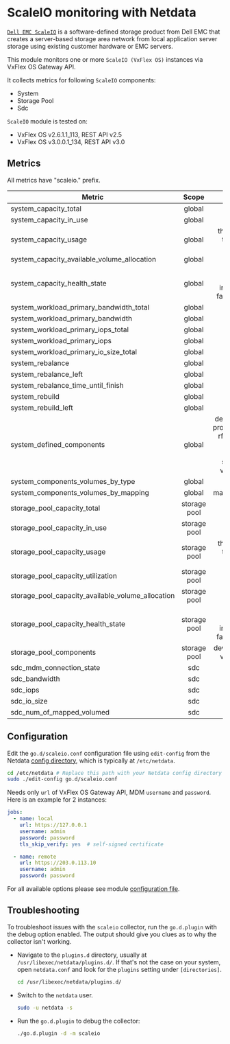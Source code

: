<!--
title: "ScaleIO monitoring with Netdata"
description: "Monitor the health and performance of ScaleIO storage with zero configuration, per-second metric granularity, and interactive visualizations."
custom_edit_url: "https://github.com/netdata/go.d.plugin/edit/master/modules/scaleio/README.md"
sidebar_label: "ScaleIO"
learn_status: "Published"
learn_topic_type: "References"
learn_rel_path: "Storage"
-->

# ScaleIO monitoring with Netdata

[`Dell EMC ScaleIO`](https://www.dellemc.com/en-us/storage/data-storage/software-defined-storage.htm) is a
software-defined storage product from Dell EMC that creates a server-based storage area network from local application
server storage using existing customer hardware or EMC servers.

This module monitors one or more `ScaleIO (VxFlex OS)` instances via VxFlex OS Gateway API.

It collects metrics for following `ScaleIO` components:

- System
- Storage Pool
- Sdc

`ScaleIO` module is tested on:

- VxFlex OS v2.6.1.1_113, REST API v2.5
- VxFlex OS v3.0.0.1_134, REST API v3.0

## Metrics

All metrics have "scaleio." prefix.

| Metric                                            |    Scope     |                                                  Dimensions                                                   |   Units    |
|---------------------------------------------------|:------------:|:-------------------------------------------------------------------------------------------------------------:|:----------:|
| system_capacity_total                             |    global    |                                                     total                                                     |    KiB     |
| system_capacity_in_use                            |    global    |                                                    in_use                                                     |    KiB     |
| system_capacity_usage                             |    global    |                                thick, decreased, thin, snapshot, spare, unused                                |    KiB     |
| system_capacity_available_volume_allocation       |    global    |                                                   available                                                   |    KiB     |
| system_capacity_health_state                      |    global    |                           protected, degraded, in_maintenance, failed, unavailable                            |    KiB     |
| system_workload_primary_bandwidth_total           |    global    |                                                     total                                                     |   KiB/s    |
| system_workload_primary_bandwidth                 |    global    |                                                  read, write                                                  |   KiB/s    |
| system_workload_primary_iops_total                |    global    |                                                     total                                                     |   iops/s   |
| system_workload_primary_iops                      |    global    |                                                  read, write                                                  |   iops/s   |
| system_workload_primary_io_size_total             |    global    |                                                    io_size                                                    |    KiB     |
| system_rebalance                                  |    global    |                                                  read, write                                                  |   KiB/s    |
| system_rebalance_left                             |    global    |                                                     left                                                      |    KiB     |
| system_rebalance_time_until_finish                |    global    |                                                     time                                                      |  seconds   |
| system_rebuild                                    |    global    |                                                  read, write                                                  |   KiB/s    |
| system_rebuild_left                               |    global    |                                                     left                                                      |    KiB     |
| system_defined_components                         |    global    | devices, fault_sets, protection_domains, rfcache_devices, sdc, sds, snapshots, storage_pools, volumes, vtrees | components |
| system_components_volumes_by_type                 |    global    |                                                  thick, thin                                                  |  volumes   |
| system_components_volumes_by_mapping              |    global    |                                               mapped, unmapped                                                |  volumes   |
| storage_pool_capacity_total                       | storage pool |                                                     total                                                     |    KiB     |
| storage_pool_capacity_in_use                      | storage pool |                                                    in_use                                                     |    KiB     |
| storage_pool_capacity_usage                       | storage pool |                                thick, decreased, thin, snapshot, spare, unused                                |    KiB     |
| storage_pool_capacity_utilization                 | storage pool |                                                     used                                                      | percentage |
| storage_pool_capacity_available_volume_allocation | storage pool |                                                   available                                                   |    KiB     |
| storage_pool_capacity_health_state                | storage pool |                           protected, degraded, in_maintenance, failed, unavailable                            |    KiB     |
| storage_pool_components                           | storage pool |                                      devices, snapshots, volumes, vtrees                                      | components |
| sdc_mdm_connection_state                          |     sdc      |                                                   connected                                                   |  boolean   |
| sdc_bandwidth                                     |     sdc      |                                                  read, write                                                  |   KiB/s    |
| sdc_iops                                          |     sdc      |                                                  read, write                                                  |   iops/s   |
| sdc_io_size                                       |     sdc      |                                                  read, write                                                  |    KiB     |
| sdc_num_of_mapped_volumed                         |     sdc      |                                                    mapped                                                     |  volumes   |

## Configuration

Edit the `go.d/scaleio.conf` configuration file using `edit-config` from the
Netdata [config directory](https://learn.netdata.cloud/docs/configure/nodes), which is typically at `/etc/netdata`.

```bash
cd /etc/netdata # Replace this path with your Netdata config directory
sudo ./edit-config go.d/scaleio.conf
```

Needs only `url` of VxFlex OS Gateway API, MDM `username` and `password`. Here is an example for 2 instances:

```yaml
jobs:
  - name: local
    url: https://127.0.0.1
    username: admin
    password: password
    tls_skip_verify: yes  # self-signed certificate

  - name: remote
    url: https://203.0.113.10
    username: admin
    password: password
```

For all available options please see
module [configuration file](https://github.com/netdata/go.d.plugin/blob/master/config/go.d/scaleio.conf).

## Troubleshooting

To troubleshoot issues with the `scaleio` collector, run the `go.d.plugin` with the debug option enabled. The output
should give you clues as to why the collector isn't working.

- Navigate to the `plugins.d` directory, usually at `/usr/libexec/netdata/plugins.d/`. If that's not the case on
  your system, open `netdata.conf` and look for the `plugins` setting under `[directories]`.

  ```bash
  cd /usr/libexec/netdata/plugins.d/
  ```

- Switch to the `netdata` user.

  ```bash
  sudo -u netdata -s
  ```

- Run the `go.d.plugin` to debug the collector:

  ```bash
  ./go.d.plugin -d -m scaleio
  ```

